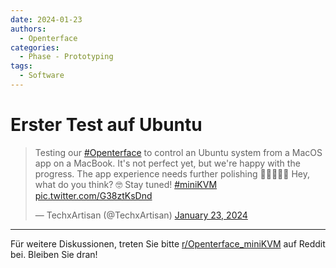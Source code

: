 ```yaml
---
date: 2024-01-23
authors:
  - Openterface
categories:
  - Phase - Prototyping
tags:
  - Software
---
```


# Erster Test auf Ubuntu

<blockquote class="twitter-tweet"><p lang="en" dir="ltr">Testing our <a href="https://twitter.com/hashtag/Openterface?src=hash&amp;ref_src=twsrc%5Etfw">#Openterface</a> to control an Ubuntu system from a MacOS app on a MacBook. It&#39;s not perfect yet, but we&#39;re happy with the progress. The app experience needs further polishing 👨‍💻👩‍💻🔄 Hey, what do you think? 🤓 Stay tuned! <a href="https://twitter.com/hashtag/miniKVM?src=hash&amp;ref_src=twsrc%5Etfw">#miniKVM</a> <a href="https://t.co/G38ztKsDnd">pic.twitter.com/G38ztKsDnd</a></p>&mdash; TechxArtisan (@TechxArtisan) <a href="https://twitter.com/TechxArtisan/status/1749617148262330503?ref_src=twsrc%5Etfw">January 23, 2024</a></blockquote> <script async src="https://platform.twitter.com/widgets.js" charset="utf-8"></script>

<!-- more -->
--------

Für weitere Diskussionen, treten Sie bitte [r/Openterface_miniKVM](https://www.reddit.com/r/Openterface_miniKVM/) auf Reddit bei. Bleiben Sie dran!
